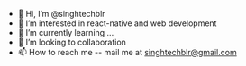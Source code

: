- 👋 Hi, I’m @singhtechblr
- 👀 I’m interested in react-native and web development
- 🌱 I’m currently learning ...
- 💞️ I’m looking to collaboration
- 📫 How to reach me -- mail me at singhtechblr@gmail.com

<!---
singhtechblr/singhtechblr is a ✨ special ✨ repository because its `README.md` (this file) appears on your GitHub profile.
You can click the Preview link to take a look at your changes.
--->
